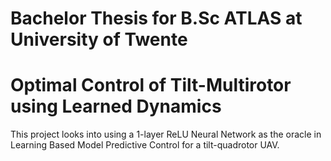 # Bachelor Thesis for B.Sc ATLAS at University of Twente
# Optimal Control of Tilt-Multirotor using Learned Dynamics

This project looks into using a 1-layer ReLU Neural Network as the oracle in Learning Based Model Predictive Control for a tilt-quadrotor UAV.

